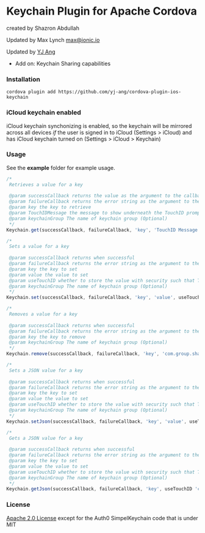 Keychain Plugin for Apache Cordova
=====================================
created by Shazron Abdullah

Updated by Max Lynch max@ionic.io

Updated by [YJ Ang](https://github.com/yj-ang)
 - Add on: Keychain Sharing capabilities

### Installation

```shell
cordova plugin add https://github.com/yj-ang/cordova-plugin-ios-keychain
```

### iCloud keychain enabled

iCloud keychain synchonizing is enabled, so the keychain will be mirrored across all devices *if* the user is signed in to iCloud (Settings > iCloud) and has iCloud keychain turned on (Settings > iCloud > Keychain)

### Usage
              
See the **example** folder for example usage.

```js
/*
 Retrieves a value for a key
 
 @param successCallback returns the value as the argument to the callback when successful
 @param failureCallback returns the error string as the argument to the callback, for a failure
 @param key the key to retrieve
 @param TouchIDMessage the message to show underneath the TouchID prompt (if any)
 @param keychainGroup The name of keychain group (Optional)
 */
Keychain.get(successCallback, failureCallback, 'key', 'TouchID Message', 'com.group.sharedKeysApp1andApp2');

/*
 Sets a value for a key
 
 @param successCallback returns when successful
 @param failureCallback returns the error string as the argument to the callback, for a failure
 @param key the key to set
 @param value the value to set
 @param useTouchID whether to store the value with security such that TouchID will be needed to grab it
 @param keychainGroup The name of keychain group (Optional)
 */
Keychain.set(successCallback, failureCallback, 'key', 'value', useTouchID, 'com.group.sharedKeysApp1andApp2');

/*
 Removes a value for a key
 
 @param successCallback returns when successful
 @param failureCallback returns the error string as the argument to the callback
 @param key the key to remove
 @param keychainGroup The name of keychain group (Optional)
 */
Keychain.remove(successCallback, failureCallback, 'key', 'com.group.sharedKeysApp1andApp2');

/*
 Sets a JSON value for a key 
 
 @param successCallback returns when successful
 @param failureCallback returns the error string as the argument to the callback, for a failure
 @param key the key to set
 @param value the value to set
 @param useTouchID whether to store the value with security such that TouchID will be needed to grab it
 @param keychainGroup The name of keychain group (Optional)
 */
Keychain.setJson(successCallback, failureCallback, 'key', 'value', useTouchID, 'com.group.sharedKeysApp1andApp2');

/*
 Gets a JSON value for a key 
 
 @param successCallback returns when successful
 @param failureCallback returns the error string as the argument to the callback, for a failure
 @param key the key to set
 @param value the value to set
 @param useTouchID whether to store the value with security such that TouchID will be needed to grab it
 @param keychainGroup The name of keychain group (Optional)
 */
Keychain.getJson(successCallback, failureCallback, 'key', useTouchID 'com.group.sharedKeysApp1andApp2');
```

### License 

[Apache 2.0 License](http://www.apache.org/licenses/LICENSE-2.0.html) except for the Auth0 SimpelKeychain code that is under MIT
